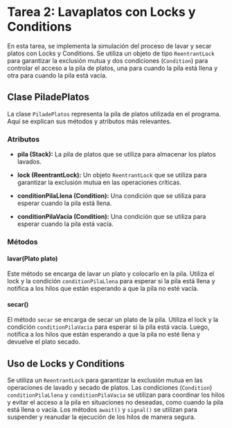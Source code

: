 # Tarea 2: Lavaplatos con Locks y Conditions

En esta tarea, se implementa la simulación del proceso de lavar y secar platos con Locks y Conditions. Se utiliza un
objeto de tipo `ReentrantLock` para garantizar la exclusión mutua y dos condiciones (`Condition`) para controlar el
acceso a la pila de platos, una para cuando la pila está llena y otra para cuando la pila está vacía.

## Clase PiladePlatos

La clase `PiladePlatos` representa la pila de platos utilizada en el programa. Aquí se explican sus métodos y atributos
más relevantes.

### Atributos

- **pila (Stack<Plato>):** La pila de platos que se utiliza para almacenar los platos lavados.

- **lock (ReentrantLock):** Un objeto `ReentrantLock` que se utiliza para garantizar la exclusión mutua en las
  operaciones críticas.

- **conditionPilaLlena (Condition):** Una condición que se utiliza para esperar cuando la pila está llena.

- **conditionPilaVacia (Condition):** Una condición que se utiliza para esperar cuando la pila está vacía.

### Métodos

#### lavar(Plato plato)

Este método se encarga de lavar un plato y colocarlo en la pila. Utiliza el lock y la condición `conditionPilaLlena`
para esperar si la pila está llena y notifica a los hilos que están esperando a que la pila no esté vacía.

#### secar()

El método `secar` se encarga de secar un plato de la pila. Utiliza el lock y la condición `conditionPilaVacia` para
esperar si la pila está vacía. Luego, notifica a los hilos que están esperando a que la pila no esté llena y devuelve el
plato secado.

## Uso de Locks y Conditions

Se utiliza un `ReentrantLock` para garantizar la exclusión mutua en las operaciones de lavado y secado de platos. Las
condiciones (`Condition`) `conditionPilaLlena` y `conditionPilaVacia` se utilizan para coordinar los hilos y evitar el
acceso a la pila en situaciones no deseadas, como cuando la pila está llena o vacía. Los métodos `await()` y `signal()`
se utilizan para suspender y reanudar la ejecución de los hilos de manera segura.
